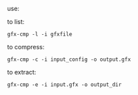 use:

to list:


	gfx-cmp -l -i gfxfile

to compress:

	gfx-cmp -c -i input_config -o output.gfx

to extract:

	gfx-cmp -e -i input.gfx -o output_dir


